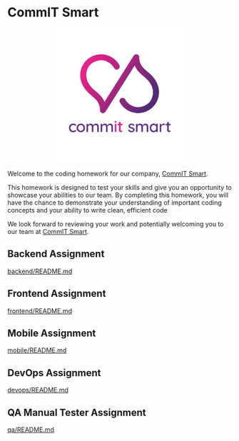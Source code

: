 # CommIT Smart

<p align="center">
  <a href="https://commitsmart.com" target="_blank">
    <img src=".readme/commit-smart-logo.png" width="300" height="300">
  </a>
</p>

Welcome to the coding homework for our company, [CommIT Smart](https://commitsmart.com).

This homework is designed to test your skills and give you an opportunity to showcase your abilities to our team. By completing this homework, you will have the chance to demonstrate your understanding of important coding concepts and your ability to write clean, efficient code

We look forward to reviewing your work and potentially welcoming you to our team at  [CommIT Smart](https://commitsmart.com).

## Backend Assignment

[backend/README.md](backend/README.md)

## Frontend Assignment

[frontend/README.md](frontend/README.md)

## Mobile Assignment

[mobile/README.md](mobile/README.md)

## DevOps Assignment

[devops/README.md](devops/README.md)

## QA Manual Tester Assignment

[qa/README.md](qa/README.md)
